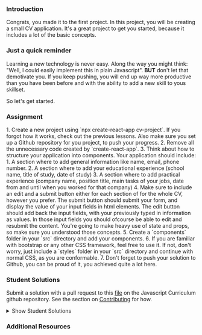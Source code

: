 ### Introduction

Congrats, you made it to the first project. In this project, you will be creating a small CV application. It's a great project to get you started, because it includes a lot of the basic concepts.

### Just a quick reminder

Learning a new technology is never easy. Along the way you might think: "Well, I could easily implement this in plain Javascript". **BUT** don't let that demotivate you. If you keep pushing, you will end up way more productive than you have been before and with the ability to add a new skill to yous skillset.

So let's get started.

### Assignment

<div class="lesson-content__panel" markdown="1">
1. Create a new project using `npx create-react-app cv-project`. If you forgot how it works, check out the previous lessons. Also make sure you set up a Github repository for you project, to push your progress.
2. Remove all the unnecessary code created by `create-react-app`.
3. Think about how to structure your application into components. Your application should include:
   1. A section where to add general information like name, email, phone number.
   2. A section where to add your educational experience (school name, title of study, date of study)
   3. A section where to add practical experience (company name, position title, main tasks of your jobs, date from and until when you worked for that company)
4. Make sure to include an edit and a submit button either for each section of for the whole CV, however you prefer. The submit button should submit your form, and display the value of your input fields in html elements. The edit button should add back the input fields, with your previously typed in information as values. In those input fields you should ofcourse be able to edit and resubmit the content. You're going to make heavy use of state and props, so make sure you understood those concepts.
5. Create a `components` folder in your `src` directory and add your components.
6. If you are familiar with bootstrap or any other CSS framework, feel free to use it. If not, don't worry, just include a `styles` folder in your `src` directory and continue with normal CSS, as you are conformable.
7. Don't forget to push your solution to Github, you can be proud of it, you achieved quite a lot here.
</div>

### Student Solutions

Submit a solution with a pull request to this [file](https://github.com/TheOdinProject/curriculum/blob/master/javascript/frameworks/frameworks-project.md) on the Javascript Curriculum github repository. See the section on [Contributing](http://github.com/TheOdinProject/curriculum/blob/master/contributing.md) for how.

<details markdown="block">
  <summary> Show Student Solutions </summary>

- Add your solution below this line!

</details>

### Additional Resources

